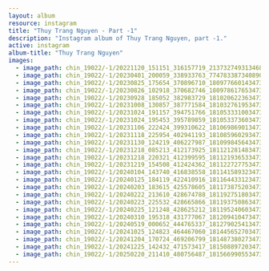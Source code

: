 ```yaml
---
layout: album
resource: instagram
title: "Thuy Trang Nguyen - Part -1"
description: "Instagram album of Thuy Trang Nguyen, part -1."
active: instagram
album-title: "Thuy Trang Nguyen"
images:
  - image_path: chin_19022/-1/20221120_151151_316157719_2137327493134685_3187302902173809504_n.jpg
  - image_path: chin_19022/-1/20230401_200059_338933763_774783387340890_258249644537410422_n.jpg
  - image_path: chin_19022/-1/20230825_175654_370896710_18097766014347304_467197456136974870_n.jpg
  - image_path: chin_19022/-1/20230826_102918_370682746_18097861765347304_7892468629034696928_n.jpg
  - image_path: chin_19022/-1/20230928_185052_382983729_18102062236347304_7800917273703947200_n.jpg
  - image_path: chin_19022/-1/20231008_130857_387771584_18103276195347304_9126053740173066463_n.jpg
  - image_path: chin_19022/-1/20231024_191157_394751766_18105333100347304_3504975381220716781_n.jpg
  - image_path: chin_19022/-1/20231024_195453_395789859_18105337360347304_8147292846350297537_n.jpg
  - image_path: chin_19022/-1/20231106_222424_399310622_18106986901347304_2242084646727235053_n.jpg
  - image_path: chin_19022/-1/20231118_225954_402941193_18108596029347304_3538181628522498609_n.jpg
  - image_path: chin_19022/-1/20231130_124219_406227987_18109984564347304_7803530210204641280_n.jpg
  - image_path: chin_19022/-1/20231218_085213_412173925_18112128148347304_417100805440385994_n.jpg
  - image_path: chin_19022/-1/20231218_220321_412399595_18112193653347304_1432378702502496219_n.jpg
  - image_path: chin_19022/-1/20231219_154508_412424362_18112272775347304_5071782289129578598_n.jpg
  - image_path: chin_19022/-1/20240104_143740_416838558_18114158932347304_1763708038331515456_n.jpg
  - image_path: chin_19022/-1/20240125_184119_422410916_18116443312347304_7644458015184258537_n.jpg
  - image_path: chin_19022/-1/20240203_183615_425578605_18117387520347304_2076696472612758753_n.jpg
  - image_path: chin_19022/-1/20240222_213610_428674788_18119275180347304_3821404151399775668_n.jpg
  - image_path: chin_19022/-1/20240223_225532_428665866_18119375086347304_1314076217208814953_n.jpg
  - image_path: chin_19022/-1/20240225_121248_428625212_18119524060347304_804536697393916094_n.jpg
  - image_path: chin_19022/-1/20240310_195318_431777067_18120941047347304_7780831222756393000_n.jpg
  - image_path: chin_19022/-1/20240519_000652_444765337_18127902541347304_3778215810471992608_n.jpg
  - image_path: chin_19022/-1/20241025_124823_464467060_18144565270347304_2688066974324399206_n.jpg
  - image_path: chin_19022/-1/20241204_170724_469206799_18148738027347304_8846652655249270741_n.jpg
  - image_path: chin_19022/-1/20241225_142432_471573417_18150889720347304_3408351755495564887_n.jpg
  - image_path: chin_19022/-1/20250220_211410_480756487_18156699055347304_2357191672022909720_n.jpg
---
```

